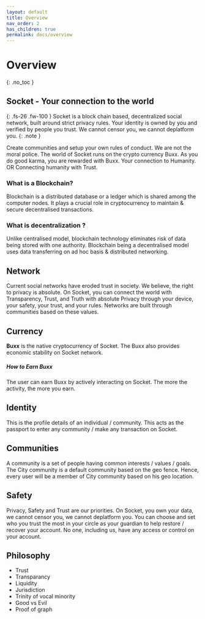 ```yaml
---
layout: default
title: Overview
nav_order: 2
has_children: true
permalink: docs/overview
---
```

 
# Overview
{: .no_toc }

 
## Socket - Your connection to the world


{: .fs-26 .fw-100 }
Socket is a block chain based, decentralized social network, built around strict privacy rules.
Your identity is owned by you and verified by people you trust. We cannot censor you, we cannot deplatform you.
{: .note }

Create communities and setup your own rules of conduct. We are not the moral police.
The world of Socket runs on the crypto currency Buxx. As you do good karma, you are rewarded with Buxx.
Your connection to Humanity. OR Connecting humanity with Trust.


### What is a Blockchain?

Blockchain is a distributed database or a ledger which is shared among the computer nodes. It plays a crucial role in cryptocurrency to maintain & secure decentralised transactions.


### What is decentralization ?

Unlike centralised model, blockchain technology eliminates risk of data being stored with one authority. Blockchain being a decentralised model uses data transferring on ad hoc basis & distributed networking.

## Network

Current social networks have eroded trust in society. We believe, the right to privacy is absolute. On Socket, you can connect the world with Transparency, Trust, and Truth with absolute Privacy through your device, your safety, your trust, and your rules. Networks are built through communities based on these values.

## Currency

**Buxx** is the native cryptocurrency of Socket. The Buxx also provides economic stability on Socket network.  
##### How to Earn Buxx 
The user can earn Buxx by actively interacting on Socket.  The more the activity, the more you earn. 

## Identity

This is the profile details of an individual / community. This acts as the passport to enter any community / make any transaction on Socket.

## Communities

A community is a set of people having common interests / values / goals. 
The City community is a default community based on the geo fence. Hence, every user will be a member of City community based on his geo location. 

## Safety

Privacy, Safety and Trust are our priorities. On Socket, you own your data, we cannot censor you, we cannot deplatform you. You can choose and set who you trust the most in your circle as your guardian to help restore / recover your account. No one, including us, have any access or control on your account. 

## Philosophy
- Trust
- Transparancy
- Liquidity
- Jurisdiction
- Trinity of vocal minority 
- Good vs Evil
- Proof of graph

